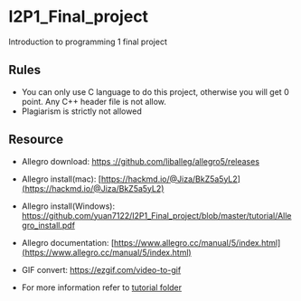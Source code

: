 # I2P1_Final_project
Introduction to programming 1 final project
## Rules
- You can only use C language to do this project, otherwise you will get 0 point.
  Any C++ header file is not allow.
- Plagiarism is strictly not allowed

## Resource

- Allegro download: [https ://github.com/liballeg/allegro5/releases](https://github.com/liballeg/allegro5/releases)

- Allegro install(mac): [https://hackmd.io/@Jiza/BkZ5a5yL2](https://hackmd.io/@Jiza/BkZ5a5yL2)
- Allegro install(Windows):  https://github.com/yuan7122/I2P1_Final_project/blob/master/tutorial/Allegro_install.pdf
- Allegro documentation: [https://www.allegro.cc/manual/5/index.html](https://www.allegro.cc/manual/5/index.html)
- GIF convert: https://ezgif.com/video-to-gif
- For more information refer to [tutorial folder](https://github.com/yuan7122/I2P1_Final_project/tree/master/tutorial)
